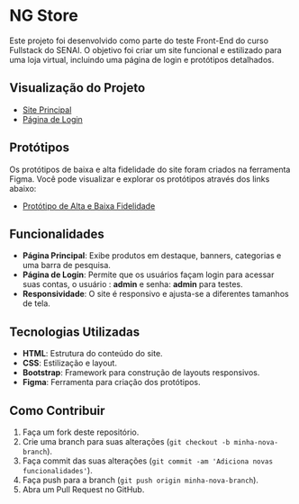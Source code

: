 # NG Store

Este projeto foi desenvolvido como parte do teste Front-End do curso Fullstack do SENAI. O objetivo foi criar um site funcional e estilizado para uma loja virtual, incluindo uma página de login e protótipos detalhados.

## Visualização do Projeto

- [Site Principal](https://otaviossousa.github.io/NG-Store/index.html)
- [Página de Login](https://otaviossousa.github.io/NG-Store/login.html)

## Protótipos

Os protótipos de baixa e alta fidelidade do site foram criados na ferramenta Figma. Você pode visualizar e explorar os protótipos através dos links abaixo:

- [Protótipo de Alta e Baixa Fidelidade](https://www.figma.com/design/5RRgghDZbxijlLHDcVVjv0/Senai---Prototipo-Alta-Fidelidade-2?m=auto&t=qj4goIqVgvgrNqxe-6)

## Funcionalidades

- **Página Principal**: Exibe produtos em destaque, banners, categorias e uma barra de pesquisa.
- **Página de Login**: Permite que os usuários façam login para acessar suas contas, o usuário : **admin** e senha: **admin** para testes.
- **Responsividade**: O site é responsivo e ajusta-se a diferentes tamanhos de tela.

## Tecnologias Utilizadas

- **HTML**: Estrutura do conteúdo do site.
- **CSS**: Estilização e layout.
- **Bootstrap**: Framework para construção de layouts responsivos.
- **Figma**: Ferramenta para criação dos protótipos.

## Como Contribuir

1. Faça um fork deste repositório.
2. Crie uma branch para suas alterações (`git checkout -b minha-nova-branch`).
3. Faça commit das suas alterações (`git commit -am 'Adiciona novas funcionalidades'`).
4. Faça push para a branch (`git push origin minha-nova-branch`).
5. Abra um Pull Request no GitHub.
